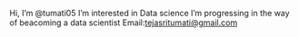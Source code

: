  Hi, I’m @tumati05
I’m interested in Data science
I’m progressing in the way of beacoming a data scientist
Email:tejasritumati@gmail.com

<!---
tumati05/tumati05 is a ✨ special ✨ repository because its `README.md` (this file) appears on your GitHub profile.
You can click the Preview link to take a look at your changes.
--->
